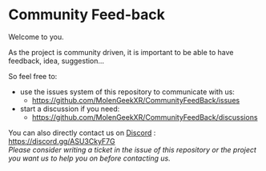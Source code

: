 # Community Feed-back
  
Welcome to you.  
  
As the project is community driven, it is important to be able to have feedback, idea, suggestion...  

So feel free to:  
- use the issues system of this repository to communicate with us:  
  - https://github.com/MolenGeekXR/CommunityFeedBack/issues  
- start a discussion if you need:  
  - https://github.com/MolenGeekXR/CommunityFeedBack/discussions  

You can also directly contact us on [Discord](https://discord.gg/ASU3CkyF7G) : https://discord.gg/ASU3CkyF7G  
_Please consider writing a ticket in the issue of this repository or the project you want us to help you on before contacting us._  
